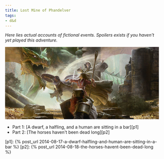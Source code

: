 ```yaml
---
title: Lost Mine of Phandelver
tags:
- d&d
---
```


_Here lies actual accounts of fictional events. Spoilers exists if you haven't yet played this adventure._

![Lost Mines][img_lost_mines]


* Part 1: [A dwarf, a halfling, and a human are sitting in a bar][p1] 
* Part 2: [The horses haven't been dead long][p2] 


[img_lost_mines]: \content\posts\2014-08-17-lost-mine-of-phandelver\lost-mines.jpg
[p1]: {% post_url 2014-08-17-a-dwarf-halfling-and-human-are-sitting-in-a-bar %}
[p2]: {% post_url 2014-08-18-the-horses-havent-been-dead-long %}